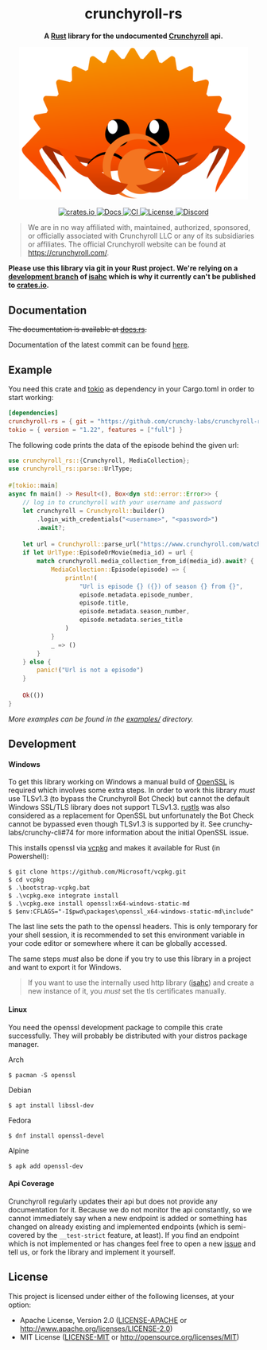 <div align="center">
  <h1>crunchyroll-rs</h1>
  <p>
    <strong>A <a href="https://www.rust-lang.org/">Rust</a> library for the undocumented <a href="https://www.crunchyroll.com/">Crunchyroll</a> api.</strong>
  </p>
</div>

<p align="center">
  <img src="https://raw.githubusercontent.com/crunchy-labs/resources/main/crunchyroll-rs.svg" width="460">
</p>

<p align="center">
  <a href="https://crates.io/crates/crunchyroll-rs">
    <img src="https://img.shields.io/crates/v/crunchyroll-rs" alt="crates.io">
  </a>
  <a href="https://docs.rs/crunchyroll-rs/">
    <img src="https://img.shields.io/docsrs/crunchyroll-rs" alt="Docs">
  </a>
  <a href="https://github.com/crunchy-labs/crunchyroll-rs/actions/workflows/ci.yml">
    <img src="https://github.com/crunchy-labs/crunchyroll-rs/actions/workflows/ci.yml/badge.svg" alt="CI">
  </a>
  <a href="#license">
    <img src="https://img.shields.io/crates/l/crunchyroll-rs" alt="License">
  </a>
  <a href="https://discord.gg/PXGPGpQxgk">
    <img src="https://img.shields.io/discord/994882878125121596?logo=discord&logoColor=ffffff" alt="Discord">
  </a>
</p>


> We are in no way affiliated with, maintained, authorized, sponsored, or officially associated with Crunchyroll LLC or any of its subsidiaries or affiliates.
> The official Crunchyroll website can be found at https://crunchyroll.com/.

**Please use this library via git in your Rust project. We're relying on a [development branch](https://github.com/sagebind/isahc/tree/tls-api-refactor) of [isahc](https://crates.io/crates/isahc) which is why it currently can't be published to [crates.io](https://crates.io/).**

## Documentation

~~The documentation is available at [docs.rs](https://docs.rs/crunchyroll-rs/).~~

Documentation of the latest commit can be found [here](https://crunchy-labs.github.io/crunchyroll-rs/crunchyroll_rs/).

## Example

You need this crate and [tokio](https://github.com/tokio-rs/tokio) as dependency in your Cargo.toml in order to start working:
```toml
[dependencies]
crunchyroll-rs = { git = "https://github.com/crunchy-labs/crunchyroll-rs" }
tokio = { version = "1.22", features = ["full"] }
```

The following code prints the data of the episode behind the given url:

```rust
use crunchyroll_rs::{Crunchyroll, MediaCollection};
use crunchyroll_rs::parse::UrlType;

#[tokio::main]
async fn main() -> Result<(), Box<dyn std::error::Error>> {
    // log in to crunchyroll with your username and password
    let crunchyroll = Crunchyroll::builder()
        .login_with_credentials("<username>", "<password>")
        .await?;

    let url = Crunchyroll::parse_url("https://www.crunchyroll.com/watch/GRDQPM1ZY/alone-and-lonesome")?;
    if let UrlType::EpisodeOrMovie(media_id) = url {
        match crunchyroll.media_collection_from_id(media_id).await? {
            MediaCollection::Episode(episode) => {
                println!(
                    "Url is episode {} ({}) of season {} from {}",
                    episode.metadata.episode_number,
                    episode.title, 
                    episode.metadata.season_number,
                    episode.metadata.series_title
                )
            }
            _ => ()
        }
    } else {
        panic!("Url is not a episode")
    }

    Ok(())
}
```

_More examples can be found in the [examples/](examples) directory._

## Development

#### Windows
To get this library working on Windows a manual build of [OpenSSL](https://www.openssl.org/) is required which involves some extra steps.
In order to work this library _must_ use TLSv1.3 (to bypass the Crunchyroll Bot Check) but cannot the default Windows SSL/TLS library does not support TLSv1.3.
[rustls](https://github.com/rustls/rustls) was also considered as a replacement for OpenSSL but unfortunately the Bot Check cannot be bypassed even though TLSv1.3 is supported by it.
See crunchy-labs/crunchy-cli#74 for more information about the initial OpenSSL issue.

This installs openssl via [vcpkg](https://vcpkg.io) and makes it available for Rust (in Powershell):
```shell 
$ git clone https://github.com/Microsoft/vcpkg.git
$ cd vcpkg
$ .\bootstrap-vcpkg.bat
$ .\vcpkg.exe integrate install
$ .\vcpkg.exe install openssl:x64-windows-static-md
$ $env:CFLAGS="-I$pwd\packages\openssl_x64-windows-static-md\include"
```
The last line sets the path to the openssl headers.
This is only temporary for your shell session, it is recommended to set this environment variable in your code editor or somewhere where it can be globally accessed.

The same steps _must_ also be done if you try to use this library in a project and want to export it for Windows.

> If you want to use the internally used http library ([isahc](https://github.com/sagebind/isahc/tree/tls-api-refactor)) and create a new instance of it, you _must_ set the tls certificates manually.

#### Linux
You need the openssl development package to compile this crate successfully.
They will probably be distributed with your distros package manager.

Arch
```shell
$ pacman -S openssl
```

Debian
```shell
$ apt install libssl-dev
```

Fedora
```shell
$ dnf install openssl-devel
```

Alpine
```shell
$ apk add openssl-dev
```

#### Api Coverage
Crunchyroll regularly updates their api but does not provide any documentation for it.
Because we do not monitor the api constantly, so we cannot immediately say when a new endpoint is added or something has changed on already existing and implemented endpoints (which is semi-covered by the `__test-strict` feature, at least).
If you find an endpoint which is not implemented or has changes feel free to open a new [issue](https://github.com/crunchy-labs/crunchyroll-rs/issues) and tell us, or fork the library and implement it yourself.

## License

This project is licensed under either of the following licenses, at your option:

- Apache License, Version 2.0 ([LICENSE-APACHE](LICENSE-APACHE) or http://www.apache.org/licenses/LICENSE-2.0)
- MIT License ([LICENSE-MIT](LICENSE-MIT) or http://opensource.org/licenses/MIT)
